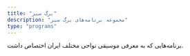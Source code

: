 ```yaml
---
title: "برگ سبز"
description: "مجموعه برنامه‌های برگ سبز"
type: "programs"
---
```

برنامه‌هایی که به معرفی موسیقی نواحی مختلف ایران اختصاص داشت.
